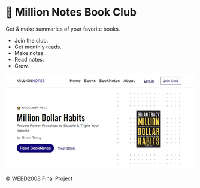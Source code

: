 # 📝 Million Notes Book Club 

Get & make summaries of your favorite books. 

- Join the club. 
- Get monthly reads. 
- Make notes. 
- Read notes.
- Grow. 

![Bid Search Form](images/homepage_screenshot.jpg)

&copy; WEBD2008 Final Project